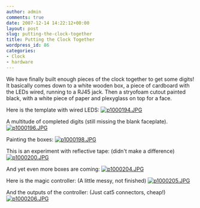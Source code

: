 ```yaml
---
author: admin
comments: true
date: 2007-12-14 14:22:12+00:00
layout: post
slug: putting-the-clock-together
title: Putting the Clock Together
wordpress_id: 86
categories:
- Clock
- hardware
---
```


We have finally built enough pieces of the clock together to get some digits!
It basically comes down to a white wooden box, a piece of cardboard with the LEDs wired, running to a RJ45 jack. Then a stryofoam cutout painted black, with a white piece of paper and plexyglass on top for a face.

Here is the template with wired LEDS:
[![p1000194.JPG](/uploads/p1000194.thumbnail.JPG)](/uploads/p1000194.JPG)

A multitude of completed digits (still missing the blank faceplate).
[![p1000196.JPG](/uploads/p1000196.thumbnail.JPG)](/uploads/p1000196.JPG)

Painting the boxes:
[![p1000198.JPG](/uploads/p1000198.thumbnail.JPG)](/uploads/p1000198.JPG)

This is an experiment with reflective tape: (didn't make a difference)
[![p1000200.JPG](/uploads/p1000200.thumbnail.JPG)
](/uploads/p1000200.JPG)

And yet even more boxes are coming:
[![p1000204.JPG](/uploads/p1000204.thumbnail.JPG)](/uploads/p1000204.JPG)

Here is the magic controller: (A little messy, not finished)
[![p1000205.JPG](/uploads/p1000205.thumbnail.JPG)](/uploads/p1000205.JPG)

And the outputs of the controller: (Just cat5 connectors, cheap!)
[![p1000206.JPG](/uploads/p1000206.thumbnail.JPG)](/uploads/p1000206.JPG)
